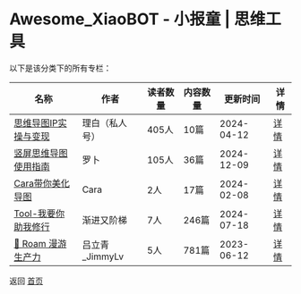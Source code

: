 # Awesome_XiaoBOT - 小报童 | 思维工具

以下是该分类下的所有专栏：

| 名称 | 作者 | 读者数量 | 内容数量 | 更新时间 | 详情 |
|------|------|----------|----------|----------|------|
| [思维导图IP实操与变现](https://xiaobot.net/p/lbswdt?refer=0b133df9-27dc-423b-8101-639049001c13) | 理白（私人号） | 405人 | 10篇 |  2024-04-12 | [详情](../data/lbswdt.md) |
| [竖屏思维导图使用指南](https://xiaobot.net/p/luobo405?refer=0b133df9-27dc-423b-8101-639049001c13) | 罗卜 | 105人 | 36篇 |  2024-12-09 | [详情](../data/luobo405.md) |
| [Cara带你美化导图](https://xiaobot.net/p/CaraChennnn04?refer=0b133df9-27dc-423b-8101-639049001c13) | Cara | 2人 | 17篇 |  2024-02-08 | [详情](../data/CaraChennnn04.md) |
| [Tool-我要你助我修行](https://xiaobot.net/p/4874486?refer=0b133df9-27dc-423b-8101-639049001c13) | 渐进又阶梯 | 7人 | 246篇 |  2024-07-18 | [详情](../data/4874486.md) |
| [🐣 Roam 漫游生产力](https://xiaobot.net/p/jimmylv?refer=0b133df9-27dc-423b-8101-639049001c13) | 吕立青_JimmyLv | 5人 | 781篇 |  2023-06-12 | [详情](../data/jimmylv.md) |


返回 [首页](../README.md)
